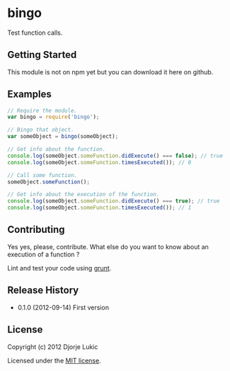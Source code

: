 # bingo

Test function calls.

## Getting Started
This module is not on npm yet but you can download it here on github.

## Examples

```javascript
// Require the module.
var bingo = require('bingo');

// Bingo that object.
var someObject = bingo(someObject);

// Get info about the function.
console.log(someObject.someFunction.didExecute() === false); // true
console.log(someObject.someFunction.timesExecuted()); // 0

// Call some function.
someObject.someFunction();

// Get info about the execution of the function.
console.log(someObject.someFunction.didExecute() === true); // true
console.log(someObject.someFunction.timesExecuted()); // 1
```

## Contributing
Yes yes, please, contribute. What else do you want to know about an execution of a function ?

Lint and test your code using [grunt](https://github.com/cowboy/grunt).

## Release History
 - 0.1.0 (2012-09-14) First version

## License

Copyright (c) 2012 Djorje Lukic

Licensed under the [MIT license](http://rumpl.mit-license.org/).
